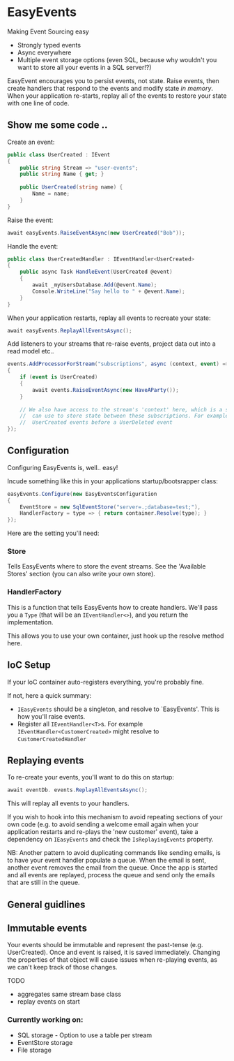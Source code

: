 # EasyEvents

Making Event Sourcing easy

- Strongly typed events
- Async everywhere
- Multiple event storage options (even SQL, because why wouldn't you want to store all your events in a SQL server!?)

EasyEvent encourages you to persist events, not state. Raise events, then create handlers that respond to the events and modify state _in memory_. 
When your application re-starts, replay all of the events to restore your state with one line of code.

## Show me some code ..

Create an event:

```csharp
public class UserCreated : IEvent
{
    public string Stream => "user-events";
    public string Name { get; }
    
    public UserCreated(string name) {
        Name = name;
    }
}
```

Raise the event:

```csharp
await easyEvents.RaiseEventAsync(new UserCreated("Bob"));
```

Handle the event:

```csharp
public class UserCreatedHandler : IEventHandler<UserCreated>
{
    public async Task HandleEvent(UserCreated @event)
    {
        await _myUsersDatabase.Add(@event.Name);
        Console.WriteLine("Say hello to " + @event.Name);
    }
}
```

When your application restarts, replay all events to recreate your state:

```csharp
await easyEvents.ReplayAllEventsAsync();
```

Add listeners to your streams that re-raise events, project data out into a read model etc..

```csharp
events.AddProcessorForStream("subscriptions", async (context, event) =>
{
    if (event is UserCreated)
    {
        await events.RaiseEventAsync(new HaveAParty());
    }
    
    // We also have access to the stream's 'context' here, which is a simple Dictionary<string,object> we 
    //  can use to store state between these subscriptions. For example, we could count the number of 
    //  UserCreated events before a UserDeleted event
});
```

## Configuration

Configuring EasyEvents is, well.. easy!

Incude something like this in your applications startup/bootsrapper class:

```csharp
easyEvents.Configure(new EasyEventsConfiguration
{
    EventStore = new SqlEventStore("server=.;database=test;"),
    HandlerFactory = type => { return container.Resolve(type); }
});
```

Here are the setting you'll need:

### Store

Tells EasyEvents where to store the event streams. See the 'Available Stores' section (you can also write your own store).

### HandlerFactory

This is a function that tells EasyEvents how to create handlers. We'll pass you a `Type` (that will be an `IEventHandler<>`), and you return the implementation.

This allows you to use your own container, just hook up the resolve method here.

## IoC Setup

If your IoC container auto-registers everything, you're probably fine.

If not, here a quick summary:

- `IEasyEvents` should be a singleton, and resolve to `EasyEvents'. This is how you'll raise events.
- Register all `IEventHandler<T>`s. For example `IEventHandler<CustomerCreated>` might resolve to `CustomerCreatedHandler`


## Replaying events

To re-create your events, you'll want to do this on startup:

```csharp
await eventDb. events.ReplayAllEventsAsync();
```

This will replay all events to your handlers.

If you wish to hook into this mechanism to avoid repeating sections of your own code (e.g. to avoid sending a welcome email again when your application restarts and re-plays the 'new customer' event), take a dependency on `IEasyEvents` and check the `IsReplayingEvents` property.

NB: Another pattern to avoid duplicating commands like sending emails, is to have your event handler populate a queue. When the email is sent, another event removes the email from the queue. Once the app is started and all events are replayed, process the queue and send only the emails that are still in the queue. 

## General guidlines

## Immutable events
Your events should be immutable and represent the past-tense (e.g. UserCreated).
Once and event is raised, it is saved immediately. Changing the properties of that object will cause issues when re-playing events, as we can't keep track of those changes.

TODO
- aggregates same stream base class
- replay events on start

### Currently working on:
- SQL storage - Option to use a table per stream
- EventStore storage
- File storage
